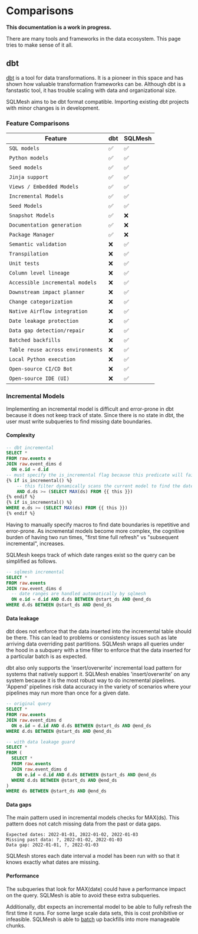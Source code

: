 # Comparisons

**This documentation is a work in progress.**

There are many tools and frameworks in the data ecosystem. This page tries to make sense of it all.

## dbt
[dbt](https://www.getdbt.com/) is a tool for data transformations. It is a pioneer in this space and has shown how valuable transformation frameworks can be. Although dbt is a fanstastic tool, it has trouble scaling with data and organizational size.

SQLMesh aims to be dbt format compatible. Importing existing dbt projects with minor changes is in development.

### Feature Comparisons
| Feature                           | dbt | SQLMesh
| -------                           | --- | -------
| `SQL models`                      | ✅ | ✅
| `Python models`                   | ✅ | ✅
| `Seed models`                     | ✅ | ✅
| `Jinja support`                   | ✅ | ✅
| `Views / Embedded Models`         | ✅ | ✅
| `Incremental Models`              | ✅ | ✅
| `Seed Models`                     | ✅ | ✅
| `Snapshot Models`                 | ✅ | ❌
| `Documentation generation`        | ✅ | ❌
| `Package Manager`                 | ✅ | ❌
| `Semantic validation`             | ❌ | ✅
| `Transpilation`                   | ❌ | ✅
| `Unit tests`                      | ❌ | ✅
| `Column level lineage`            | ❌ | ✅
| `Accessible incremental models`   | ❌ | ✅
| `Downstream impact planner`       | ❌ | ✅
| `Change categorization`           | ❌ | ✅
| `Native Airflow integration`      | ❌ | ✅
| `Date leakage protection`         | ❌ | ✅
| `Data gap detection/repair`       | ❌ | ✅
| `Batched backfills`               | ❌ | ✅
| `Table reuse across environments` | ❌ | ✅
| `Local Python execution`          | ❌ | ✅
| `Open-source CI/CD Bot`           | ❌ | ✅
| `Open-source IDE (UI)`            | ❌ | ✅


### Incremental Models
Implementing an incremental model is difficult and error-prone in dbt because it does not keep track of state. Since there is no state in dbt, the user must write subqueries to find missing date boundaries.

#### Complexity
```sql
-- dbt incremental
SELECT *
FROM raw.events e
JOIN raw.event_dims d
  ON e.id = d.id
-- must specify the is_incremental flag because this predicate will fail if the model has never run before
{% if is_incremental() %}
    -- this filter dynamically scans the current model to find the date boundary
    AND d.ds >= (SELECT MAX(ds) FROM {{ this }})
{% endif %}
{% if is_incremental() %}
WHERE e.ds >= (SELECT MAX(ds) FROM {{ this }})
{% endif %}
```

Having to manually specify macros to find date boundaries is repetitive and error-prone. As incremental models become more complex, the cognitive burden of having two run times, "first time full refresh" vs "subsequent incremental", increases.

SQLMesh keeps track of which date ranges exist so the query can be simplified as follows.

```sql
-- sqlmesh incremental
SELECT *
FROM raw.events
JOIN raw.event_dims d
  -- date ranges are handled automatically by sqlmesh
  ON e.id = d.id AND d.ds BETWEEN @start_ds AND @end_ds
WHERE d.ds BETWEEN @start_ds AND @end_ds
```

#### Data leakage
dbt does not enforce that the data inserted into the incremental table should be there. This can lead to problems or consistency issues such as late arriving data overriding past partitions. SQLMesh wraps all queries under the hood in a subquery with a time filter to enforce that the data inserted for a particular batch is as expected.

dbt also only supports the 'insert/overwrite' incremental load pattern for systems that natively support it. SQLMesh enables 'insert/overwrite' on any system because it is the most robust way to do incremental pipelines. 'Append' pipelines risk data accuracy in the variety of scenarios where your pipelines may run more than once for a given date.


```sql
-- original query
SELECT *
FROM raw.events
JOIN raw.event_dims d
  ON e.id = d.id AND d.ds BETWEEN @start_ds AND @end_ds
WHERE d.ds BETWEEN @start_ds AND @end_ds

-- with data leakage guard
SELECT *
FROM (
  SELECT *
  FROM raw.events
  JOIN raw.event_dims d
    ON e.id = d.id AND d.ds BETWEEN @start_ds AND @end_ds
  WHERE d.ds BETWEEN @start_ds AND @end_ds
)
WHERE ds BETWEEN @start_ds AND @end_ds
```

#### Data gaps
The main pattern used in incremental models checks for MAX(ds). This pattern does not catch missing data from the past or data gaps.

```
Expected dates: 2022-01-01, 2022-01-02, 2022-01-03
Missing past data: ?, 2022-01-02, 2022-01-03
Data gap: 2022-01-01, ?, 2022-01-03
```

SQLMesh stores each date interval a model has been run with so that it knows exactly what dates are missing.

#### Performance
The subqueries that look for MAX(date) could have a performance impact on the query. SQLMesh is able to avoid these extra subqueries.

Additionally, dbt expects an incremental model to be able to fully refresh the first time it runs. For some large scale data sets, this is cost prohibitive or infeasible. SQLMesh is able to [batch](../concepts/models/overview#batch_size) up backfills into more manageable chunks.
